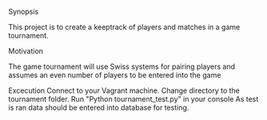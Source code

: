 

Synopsis

This project is to create a keeptrack of players and matches in a game tournament.

Motivation

The game tournament will use Swiss systems for pairing players and assumes an even number of players to be entered into the game

Excecution
Connect to your Vagrant machine. 
Change directory to the tournament folder.
Run "Python tournament_test.py" in your console
As test is ran data should be entered into database for testing. 
